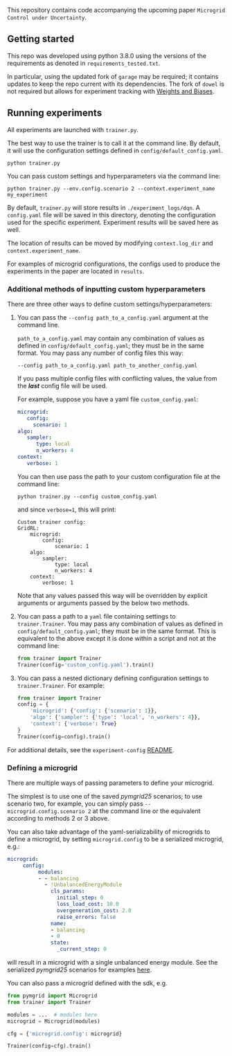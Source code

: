 This repository contains code accompanying the upcoming paper `Microgrid Control under Uncertainty`.

## Getting started

This repo was developed using python 3.8.0 using the versions of the requirements as denoted in `requirements_tested.txt`.

In particular, using the updated fork of `garage` may be required; it contains updates to keep the repo current with
its dependencies. The fork of `dowel` is not required but allows for experiment tracking with [Weights and Biases](https://wandb.ai/site).




## Running experiments

All experiments are launched with `trainer.py`.

The best way to use the trainer is to call it at the command line. By default, it will use the configuration 
settings defined in `config/default_config.yaml`.

```shell script
python trainer.py
```

You can pass custom settings and hyperparameters via the command line:

```shell script
python trainer.py --env.config.scenario 2 --context.experiment_name my_experiment
```

By default, `trainer.py` will store results in `./experiment_logs/dqn`. A `config.yaml` file will be saved 
in this directory, denoting the configuration used for the specific experiment. Experiment results will be saved here as well.

The location of results can be moved by modifying `context.log_dir` and `context.experiment_name`. 

For examples of microgrid configurations, the configs used to produce the experiments in the paper are located in `results`.


### Additional methods of inputting custom hyperparameters

There are three other ways to define custom settings/hyperparameters:

  1. You can pass the `--config path_to_a_config.yaml` argument at the command line. 
  
     `path_to_a_config.yaml` may
     contain any combination of values as defined in `config/default_config.yaml`; they must be in the same format. 
     You may pass any number of config files this way:

     ```shell script
     --config path_to_a_config.yaml path_to_another_config.yaml
     ```

     If you pass multiple config files with conflicting values, the value from the ***last*** config file
     will be used.
     
     For example, suppose you have a yaml file `custom_config.yaml`:
     ```yaml
     microgrid:
        config:
          scenario: 1
     algo:
        sampler:
           type: local
           n_workers: 4 
     context:
        verbose: 1
     ```

     You can then use pass the path to your custom configuration file at the command line:
     ```shell script
     python trainer.py --config custom_config.yaml 
     ```
     and since `verbose=1`, this will print:

     ```text
     Custom trainer config:
     GridRL:
         microgrid:
             config:
                 scenario: 1
         algo:
             sampler:
                 type: local
                 n_workers: 4
         context:
             verbose: 1
     ```

     Note that any values passed this way will be overridden by explicit arguments or arguments passed by the below
     two methods.

  2. You can pass a path to a `yaml` file containing settings to `trainer.Trainer`. You may pass any combination
     of values as defined in `config/default_config.yaml`; they must be in the same format. This is equivalent to
     the above except it is done within a script and not at the command line:
     ```python
     from trainer import Trainer
     Trainer(config='custom_config.yaml').train()
     ```
  3. You can pass a nested dictionary defining configuration settings to `trainer.Trainer`.
     For example:
     ```python
     from trainer import Trainer
     config = {
         'microgrid': {'config': {'scenario': 1}},
         'algo': {'sampler': {'type': 'local', 'n_workers': 4}},
         'context': {'verbose': True}
     }
     Trainer(config=config).train()  
     ```


For additional details, see the `experiment-config` [README](https://github.com/ahalev/experiment-config?tab=readme-ov-file#additional-methods-of-inputting-custom-hyperparameters).

### Defining a microgrid

There are multiple ways of passing parameters to define your microgrid. 

The simplest is 
to use one of the saved *pymgrid25* scenarios; to use scenario two, for example, you can simply pass
`--microgrid.config.scenario 2` at the command line or the equivalent according to methods 2 or 3 above.

You can also take advantage of the yaml-serializability of microgrids to define a microgrid, by setting `microgrid.config`
to be a serialized microgrid, e.g.:

```yaml
microgrid:
     config:
          modules:
          - - balancing
            - !UnbalancedEnergyModule
              cls_params:
                initial_step: 0
                loss_load_cost: 10.0
                overgeneration_cost: 2.0
                raise_errors: false
              name:
              - balancing
              - 0
              state:
                _current_step: 0
```

will result in a microgrid with a single unbalanced energy module. See the serialized *pymgrid25* scenarios for examples 
[here](https://github.com/ahalev/python-microgrid/tree/master/src/pymgrid/data/scenario/pymgrid25).

You can also pass a microgrid defined with the sdk, e.g.

```python
from pymgrid import Microgrid
from trainer import Trainer

modules = ...  # modules here
microgrid = Microgrid(modules)

cfg = {'microgrid.config': microgrid}

Trainer(config=cfg).train()
```
